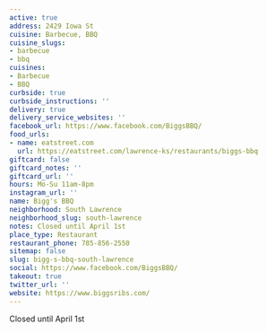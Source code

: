 ```yaml
---
active: true
address: 2429 Iowa St
cuisine: Barbecue, BBQ
cuisine_slugs:
- barbecue
- bbq
cuisines:
- Barbecue
- BBQ
curbside: true
curbside_instructions: ''
delivery: true
delivery_service_websites: ''
facebook_url: https://www.facebook.com/BiggsBBQ/
food_urls:
- name: eatstreet.com
  url: https://eatstreet.com/lawrence-ks/restaurants/biggs-bbq
giftcard: false
giftcard_notes: ''
giftcard_url: ''
hours: Mo-Su 11am-8pm
instagram_url: ''
name: Bigg's BBQ
neighborhood: South Lawrence
neighborhood_slug: south-lawrence
notes: Closed until April 1st
place_type: Restaurant
restaurant_phone: 785-856-2550
sitemap: false
slug: bigg-s-bbq-south-lawrence
social: https://www.facebook.com/BiggsBBQ/
takeout: true
twitter_url: ''
website: https://www.biggsribs.com/
---
```


Closed until April 1st